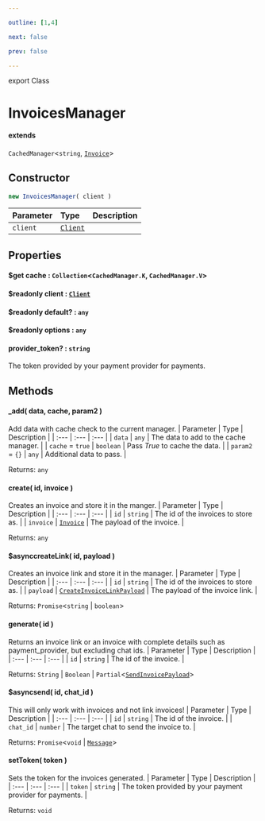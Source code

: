 ```yaml
---

outline: [1,4]

next: false

prev: false

---
```


export Class
# InvoicesManager
#### extends
 `CachedManager`\<`string`, [`Invoice`](./Invoice.md)\>

## Constructor
 ```ts
 new InvoicesManager( client )
 ```
 
 | Parameter | Type | Description |
| :--- | :--- | :--- |
| `client` | [`Client`](./Client.md) | |

## Properties

#### $get cache : `Collection`\<`CachedManager.K`, `CachedManager.V`\>

#### $readonly client : [`Client`](./Client.md)

#### $readonly default? : `any`

#### $readonly options : `any`

#### provider_token? : `string`
 The token provided by your payment provider for payments.

## Methods

#### _add( data, cache, param2 )
Add data with cache check to the current manager.
| Parameter | Type | Description |
| :--- | :--- | :--- |
| `data` | `any` | The data to add to the cache manager. |
| `cache` = `true` | `boolean` | Pass *True* to cache the data. |
| `param2` = `{}` | `any` | Additional data to pass. |

Returns: `any`

#### create( id, invoice )
Creates an invoice and store it in the manger.
| Parameter | Type | Description |
| :--- | :--- | :--- |
| `id` | `string` | The id of the invoices to store as. |
| `invoice` | [`Invoice`](./Invoice.md) | The payload of the invoice. |

Returns: `any`

#### $asynccreateLink( id, payload )
Creates an invoice link and store it in the manager.
| Parameter | Type | Description |
| :--- | :--- | :--- |
| `id` | `string` | The id of the invoices to store as. |
| `payload` | [`CreateInvoiceLinkPayload`](../interfaces/CreateInvoiceLinkPayload.md) | The payload of the invoice link. |

Returns: `Promise`\<`string` \| `boolean`\>

#### generate( id )
Returns an invoice link or an invoice with complete details such as payment_provider, but excluding chat ids.
| Parameter | Type | Description |
| :--- | :--- | :--- |
| `id` | `string` | The id of the invoice. |

Returns: `String` \| `Boolean` \| `Partial`\<[`SendInvoicePayload`](../interfaces/SendInvoicePayload.md)\>

#### $asyncsend( id, chat_id )
This will only work with invoices and not link invoices!
| Parameter | Type | Description |
| :--- | :--- | :--- |
| `id` | `string` | The id of the invoice. |
| `chat_id` | `number` | The target chat to send the invoice to. |

Returns: `Promise`\<`void` \| [`Message`](./Message.md)\>

#### setToken( token )
Sets the token for the invoices generated.
| Parameter | Type | Description |
| :--- | :--- | :--- |
| `token` | `string` | The token provided by your payment provider for payments. |

Returns: `void`
